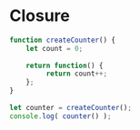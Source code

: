 # Closure

```javascript
function createCounter() {
    let count = 0;
 
    return function() {
         return count++;
    };
}
 
let counter = createCounter();
console.log( counter() );

```  